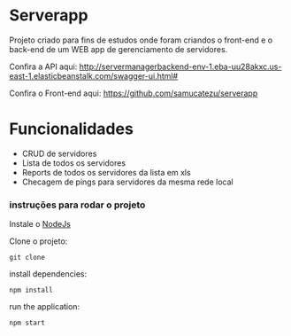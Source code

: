 # Serverapp

Projeto criado para fins de estudos onde foram criandos o front-end e o back-end de um WEB app de gerenciamento de servidores.

Confira a API aqui: http://servermanagerbackend-env-1.eba-uu28akxc.us-east-1.elasticbeanstalk.com/swagger-ui.html#

Confira o Front-end aqui: https://github.com/samucatezu/serverapp

# Funcionalidades

- CRUD de servidores
- Lista de todos os servidores
- Reports de todos os servidores da lista em xls
- Checagem de pings para servidores da mesma rede local


### instruções para rodar o projeto

Instale o [NodeJs](https://nodejs.org/en/)

Clone o projeto:
```
git clone 
```

install dependencies:
```
npm install
```

run the application:
```
npm start 
```
